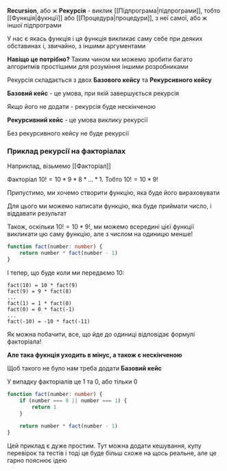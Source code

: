 **Recursion**, або ж **Рекурсія** - виклик [[Підпрограма|підпрограми]], тобто [[Функція|фукнції]] або [[Процедура|процедури]], з неї самої, або ж іншої підпрограми

У нас є якась функція і ця функція викликає саму себе при деяких обставинах і, звичайно, з іншими аргументами

**Навіщо це потрібно?** Таким чином ми можемо зробити багато алгоритмів простішими для розуміння іншими розробниками

Рекурсія складається з двох **Базового кейсу** та **Рекурсивного кейсу**

**Базовий кейс** - це умова, при якій завершується рекурсія

Якщо його не додати - рекурсія буде нескінченою

**Рекурсивний кейс** - це умова виклику рекурсії

Без рекурсивного кейсу не буде рекурсії

### Приклад рекурсії на факторіалах

Наприклад, візьмемо [[Факторіал]]

Факторіал $10! = 10 * 9 * 8 * ... * 1$. Тобто $10! = 10 * 9!$

Припустимо, ми хочемо створити функцію, яка буде його вираховувати

Для цього ми можемо написати функцію, яка буде приймати число, і віддавати результат

Також, оскільки $10! = 10 * 9!$, ми можемо всередині цієї функції викликати цю саму функцію, але з числом на одиницю менше!

```typescript
function fact(number: number) {
	return number * fact(number - 1)
}
```

І тепер, що буде коли ми передаємо 10:

```
fact(10) = 10 * fact(9)
fact(9) = 9 * fact(8)
...
fact(1) = 1 * fact(0)
fact(0) = 0 * fact(-1)
...
fact(-10) = -10 * fact(-11)
```

Як можна побачити, все, що йде до одиниці відповідає формулі факторіала!

**Але така фукнція уходить в мінус, а також є нескінченою**

Щоб такого не було нам треба додати **Базовий кейс**

У випадку факторіалів це 1 та 0, або тільки 0

```typescript
function fact(number: number) {
	if (number === 0 || number === 1) {
		return 1
	}
	
	return number * fact(number - 1)
}
```

Цей приклад є дуже простим. Тут можна додати кешування, купу перевірок та тестів і тоді це буде більш схоже на щось реальне, але це гарно пояснює ідею

